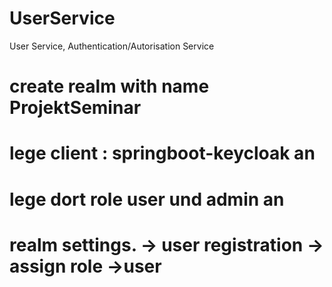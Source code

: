 # UserService
User Service, Authentication/Autorisation Service

# create realm with name ProjektSeminar
# lege client : springboot-keycloak an
# lege dort role user und admin an
# realm settings. -> user registration -> assign role ->user
